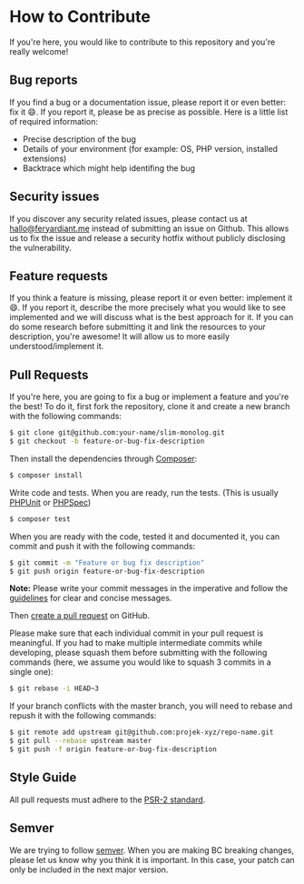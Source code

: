 # How to Contribute

If you're here, you would like to contribute to this repository and you're really welcome!

## Bug reports

If you find a bug or a documentation issue, please report it or even better: fix it :smile:. If you report it, please be as precise as possible. Here is a little list of required information:

 - Precise description of the bug
 - Details of your environment (for example: OS, PHP version, installed extensions)
 - Backtrace which might help identifing the bug

## Security issues

If you discover any security related issues, please contact us at [hallo@feryardiant.me](mailto:hallo@feryardiant.me) instead of submitting an issue on Github. This allows us to fix the issue and release a security hotfix without publicly disclosing the vulnerability.

## Feature requests

If you think a feature is missing, please report it or even better: implement it :smile:. If you report it, describe the more precisely what you would like to see implemented and we will discuss what is the best approach for it. If you can do some research before submitting it and link the resources to your description, you're awesome! It will allow us to more easily understood/implement it.

## Pull Requests

If you're here, you are going to fix a bug or implement a feature and you're the best! To do it, first fork the repository, clone it and create a new branch with the following commands:

``` bash
$ git clone git@github.com:your-name/slim-monolog.git
$ git checkout -b feature-or-bug-fix-description
```

Then install the dependencies through [Composer](https://getcomposer.org):

``` bash
$ composer install
```

Write code and tests. When you are ready, run the tests. (This is usually [PHPUnit](http://phpunit.de) or [PHPSpec](http://phpspec.net))

``` bash
$ composer test
```

When you are ready with the code, tested it and documented it, you can commit and push it with the following commands:

``` bash
$ git commit -m "Feature or bug fix description"
$ git push origin feature-or-bug-fix-description
```

**Note:** Please write your commit messages in the imperative and follow the [guidelines](http://tbaggery.com/2008/04/19/a-note-about-git-commit-messages.html) for clear and concise messages.

Then [create a pull request](https://help.github.com/articles/creating-a-pull-request) on GitHub.

Please make sure that each individual commit in your pull request is meaningful. If you had to make multiple intermediate commits while developing, please squash them before submitting with the following commands (here, we assume you would like to squash 3 commits in a single one):

``` bash
$ git rebase -i HEAD~3
```

If your branch conflicts with the master branch, you will need to rebase and repush it with the following commands:

``` bash
$ git remote add upstream git@github.com:projek-xyz/repo-name.git
$ git pull --rebase upstream master
$ git push -f origin feature-or-bug-fix-description
```

## Style Guide

All pull requests must adhere to the [PSR-2 standard](http://www.php-fig.org/psr/psr-2).

## Semver

We are trying to follow [semver](http://semver.org/). When you are making BC breaking changes, please let us know why you think it is important. In this case, your patch can only be included in the next major version.
